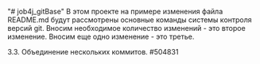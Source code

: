 "# job4j_gitBase" 
В этом проекте на примере изменения файла README.md будут 
рассмотрены основные команды системы контроля версий git.
Вносим необходимое количество изменений - это второе изменение.
Вносим еще одно изменение - это третье.

3.3. Объединение нескольких коммитов. #504831

